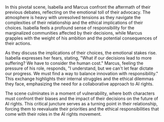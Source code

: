 In this pivotal scene, Isabella and Marcus confront the aftermath of their previous debates, reflecting on the emotional toll of their advocacy. The atmosphere is heavy with unresolved tensions as they navigate the complexities of their relationship and the ethical implications of their choices. Isabella feels a profound sense of responsibility for the marginalized communities affected by their decisions, while Marcus grapples with the weight of his ambition and the potential consequences of their actions.

As they discuss the implications of their choices, the emotional stakes rise. Isabella expresses her fears, stating, "What if our decisions lead to more suffering? We have to consider the human cost." Marcus, feeling the pressure of his role, responds, "I understand, but we can't let fear dictate our progress. We must find a way to balance innovation with responsibility." This exchange highlights their internal struggles and the ethical dilemmas they face, emphasizing the need for a collaborative approach to AI rights.

The scene culminates in a moment of vulnerability, where both characters must confront their biases and the impact of their decisions on the future of AI rights. This critical juncture serves as a turning point in their relationship, forcing them to reevaluate their priorities and the ethical responsibilities that come with their roles in the AI rights movement.
